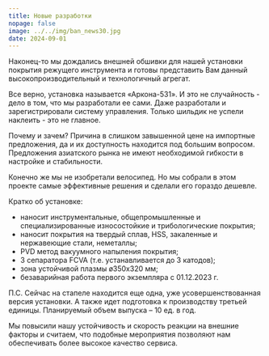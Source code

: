 ```yaml
---
title: Новые разработки
nopage: false
image: ../../img/ban_news30.jpg
date: 2024-09-01
---
```

Наконец-то мы дождались внешней обшивки для нашей установки покрытия режущего инструмента и готовы представить Вам данный высокопроизводительный и технологичный агрегат.

Все верно, установка называется «Аркона-531». И это не случайность - дело в том, что мы разработали ее сами. Даже разработали и зарегистрировали систему управления. Только шильдик не успели наклеить - это не главное.

Почему и зачем? Причина в слишком завышенной цене на импортные предложения, да и их доступность находится под большим вопросом. Предложения азиатского рынка не имеют необходимой гибкости в настройке и стабильности.

Конечно же мы не изобретали велосипед. Но мы собрали в этом проекте самые эффективные решения и сделали его гораздо дешевле.

Кратко об установке:

* наносит инструментальные, общепромышленные и специализированные износостойкие и трибологические покрытия;
* наносит покрытия на твердый сплав, HSS, закаленные и нержавеющие стали, неметаллы;
* PVD метод вакуумного напыления покрытия;
* 3 сепаратора FCVA (т.е. устанавливается до 3 катодов);
* зона устойчивой плазмы ø350х320 мм;
* безаварийная работа первого экземпляра с 01.12.2023 г.

П.С. Сейчас на стапеле находится еще одна, уже усовершенствованная версия установки. А также идет подготовка к производству третьей единицы. Планируемый объем выпуска – 10 ед. в год.

Мы повысили нашу устойчивость и скорость реакции на внешние факторы и считаем, что подобные мероприятия позволяют нам обеспечивать более высокое качество сервиса.